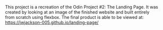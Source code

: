 This project is a recreation of the Odin Project #2: The Landing Page. It was created by looking at an image of the finished website and built entirely from scratch using flexbox. The final product is able to be viewed at: https://jwjackson-005.github.io/landing-page/
